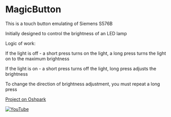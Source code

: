 # MagicButton

This is a touch button emulating of Siemens S576B

Initially designed to control the brightness of an LED lamp

Logic of work:

If the light is off - a short press turns on the light, a long press turns the light on to the maximum brightness

If the light is on - a short press turns off the light, long press adjusts the brightness

To change the direction of brightness adjustment, you must repeat a long press

[Project on Oshpark][1]

 [![YouTube](https://img.youtube.com/vi/CE1e687H_70/0.jpg)](http://www.youtube.com/watch?v=CE1e687H_70)

[1]: https://oshpark.com/shared_projects/qMJ6iwDg "OSH Park"
